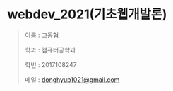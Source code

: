 # webdev_2021(기초웹개발론)

> 이름 : 고동협
>
> 학과 : 컴퓨터공학과
>
> 학번 : 2017108247
>
> 메일 : donghyup1021@gmail.com

